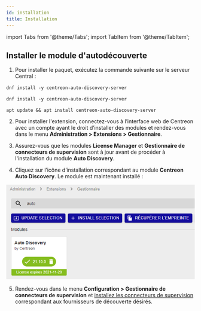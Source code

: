 ```yaml
---
id: installation
title: Installation
---
```

import Tabs from '@theme/Tabs';
import TabItem from '@theme/TabItem';

## Installer le module d'autodécouverte

1. Pour installer le paquet, exécutez la commande suivante sur le serveur Central :

<Tabs groupId="sync">
<TabItem value="Alma / RHEL / Oracle Linux 8" label="Alma / RHEL / Oracle Linux 8">

``` shell
dnf install -y centreon-auto-discovery-server
```

</TabItem>
<TabItem value="Alma / RHEL / Oracle Linux 9" label="Alma / RHEL / Oracle Linux 9">

``` shell
dnf install -y centreon-auto-discovery-server
```

</TabItem>
<TabItem value="Debian 11 & 12" label="Debian 11 & 12">

``` shell
apt update && apt install centreon-auto-discovery-server
```

</TabItem>
</Tabs>

2. Pour installer l'extension, connectez-vous à l’interface web de Centreon avec un compte ayant le
droit d’installer des modules et rendez-vous dans le menu **Administration >
Extensions > Gestionnaire**.

3. Assurez-vous que les modules **License Manager** et **Gestionnaire de connecteurs de supervision** sont à jour
 avant de procéder à l'installation du module **Auto Discovery**.

4. Cliquez sur l’icône d’installation correspondant au module **Centreon Auto
Discovery**. Le module est maintenant installé :

  ![image](../../assets/monitoring/discovery/install-after.png)

5. Rendez-vous dans le menu **Configuration > Gestionnaire de connecteurs de supervision** et [installez les connecteurs de supervision
](../pluginpacks.md#installation-du-pack) correspondant aux fournisseurs de découverte désirés.
